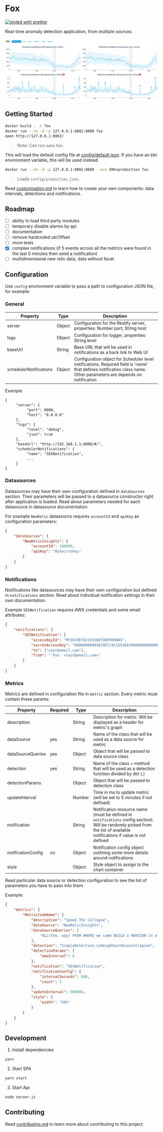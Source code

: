 # Fox

[![styled with prettier](https://img.shields.io/badge/styled_with-prettier-ff69b4.svg?style=flat-square)](https://github.com/prettier/prettier)

Real-time anomaly detection application, from multiple sources.

![Fox in action](resources/screenshot.png)

## Getting Started

```sh
docker build . -t fox
docker run --rm -d -p 127.0.0.1:8082:8080 fox
open http://127.0.0.1:8082/
```
> Note: Can run `make` too.

This will load the default config file at [config/default.json](config/default.json). If you have an `ENV` environment variable, this will be used instead.

```sh
docker run --rm -d -p 127.0.0.1:8082:8080 --env ENV=production fox
```
> Loads `config/production.json`.

Read [customisation.md](customisation.md) to learn how to create your own components: data intervals, detections
and notifications.

## Roadmap

- [ ] ability to load third party modules
- [ ] temporary disable alarms by api
- [ ] documentation
- [ ] remove hardcoded utcOffset
- [ ] more tests
- [x] complex notifications (if 5 events across all the metrics were found in the last 5 minutes then send a notification)
- [ ] multidimensional new relic data, data without facet

## Configuration

Use `config` environment variable to pass a path to configuration JSON file, for example:

### General

| Property               | Type   | Description                                                                                 |
|------------------------|--------|---------------------------------------------------------------------------------------------|
| server                 | Object | Configuration for the Restify server, properties: Number port, String host                   |
| logs                   | Object | Configuration for logger, properties: String level                                          |
| baseUrl                | String | Base URL that will be used in notifications as a back link to Web UI                        |
| schedulerNotifications | Object | Configuration object for Scheduler level notifications. Required field is 'name' that defines notification class name. Other parameters are depends on notification |

Example

```
{
     "server": {
          "port": 8080,
          "host": "0.0.0.0"
     },
     "logs": {
          "level": "debug",
          "json": true
     },
     "baseUrl": "http://192.168.1.1:8080/#/",
	 "schedulerNotifications": {
		  "name": "SESNotification",
		  ...
	 }
}
```

### Datasources

Datasources may have their own configuration defined in `dataSources` section.
Their parameters will be passed to a datasource constructor right after application is loaded.
Read about parameters needed for each datasource in datasource documentation.

For example `NewRelic` datasource requires `accountId` and `apiKey` as configuration parameters:

```json
{
    "dataSources": {
        "NewRelicInsights": {
            "accountId": 100000,
            "apiKey": "MySecretKey"
        }
    }
}
```

### Notifications

Notifications like datasources may have their own configuration but defined in `notifications` section.
Read about individual notification settings in their own documentation.

Example `SESNotification` requires AWS credentials and some email attributes:

```json
{
    "notifications": {
        "SESNotification": {
            "accessKeyId": "MYSECRETACCESSKEYIDFROMAWS",
            "secretAccessKey": "0000000000SECRET/ACCESSKEY00000000000000000",
            "to": ["user@email.com"],
            "from": "'Fox' <test@email.com>"
        }
    }
}
```

### Metrics

Metrics are defined in configuration file in `metric` section. Every metric must contain these params:

| Property          | Required | Type   | Description                                                                             |
|-------------------|----------|--------|-----------------------------------------------------------------------------------------|
| description       |          | String | Description for metric. Will be displayed as a header for metric's graph                |
| dataSource        | yes      | String | Name of the class that will be used as a data source for metric                         |
| dataSourceQueries | yes      | Object | Object that will be passed to data source class                                         |
| detection         | yes      | String | Name of the class + method that will be used as a detection function divided by dot (.) |
| detectionParams   |          | Object | Object that will be passed to detection class                                           |
| updateInterval    |          | Number | Time in ms to update metric (will be set to 5 minutes if not defined)                   |
| notification      |          | String | Notification resource name (must be defined in `notifications` config section). Will be randomly picked from the list of available notifications if value is not defined          |
| notificationConfig| no       | Object | Notification config object outlining some more details around notifications |
| style             |          | Object | Style object to assign to the chart container                                           |

Read particular data source or detection configuration to see the list of parameters you have to pass into them

Example:

```json
{
	"metrics": {
		"MetricCodeName": {
			"description": "Speed The Collapse",
			"dataSource": "NewRelicInsights",
			"dataSourceQueries": [
				"ALL(the, way) FROM WHERE we came BUILD a MANSION in a day"
			],
			"detection": "SimpleDetection.isNeighbourHouseCollapsed",
			"detectionParams": {
				"emaInterval": 6
			},
			"notification": "SESNotification",
			"notificationConfig": {
				"intervalSeconds": 600,
				"count": 5
			},
			"updateInterval": 900000,
			"style": {
				"width": "50%"
			}
		}
	}
}
```

## Development

1. Install dependencies
```sh
yarn
```

2. Start SPA
```sh
yarn start
```

3. Start Api
```sh
node server.js
```

## Contributing

Read [contributing.md](contributing.md) to learn more about contributing to this project.
